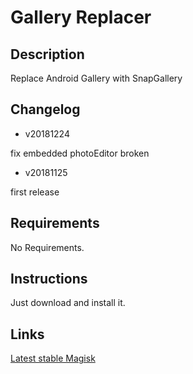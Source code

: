 # **Gallery Replacer**

## Description

Replace Android Gallery with SnapGallery

## Changelog

- v20181224

fix embedded photoEditor broken

- v20181125

first release

## Requirements

No Requirements.

## Instructions

Just download and install it.

## Links

[Latest stable Magisk](http://www.tiny.cc/latestmagisk)
